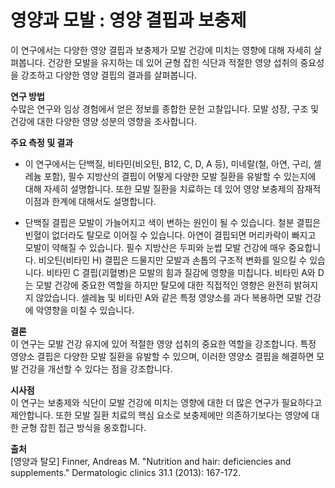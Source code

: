 ﻿

# 영양과 모발 : 영양 결핍과 보충제

이 연구에서는 다양한 영양 결핍과 보충제가 모발 건강에 미치는 영향에 대해 자세히 살펴봅니다. 건강한 모발을 유지하는 데 있어 균형 잡힌 식단과 적절한 영양 섭취의 중요성을 강조하고 다양한 영양 결핍의 결과를 살펴봅니다. 

**연구 방법**    
수많은 연구와 임상 경험에서 얻은 정보를 종합한 문헌 고찰입니다. 모발 성장, 구조 및 건강에 대한 다양한 영양 성분의 영향을 조사합니다. 

**주요 측정 및 결과**     
- 이 연구에서는 단백질, 비타민(비오틴, B12, C, D, A 등), 미네랄(철, 아연, 구리, 셀레늄 포함), 필수 지방산의 결핍이 어떻게 다양한 모발 질환을 유발할 수 있는지에 대해 자세히 설명합니다. 또한 모발 질환을 치료하는 데 있어 영양 보충제의 잠재적 이점과 한계에 대해서도 설명합니다. 

- 단백질 결핍은 모발이 가늘어지고 색이 변하는 원인이 될 수 있습니다. 철분 결핍은 빈혈이 없더라도 탈모로 이어질 수 있습니다. 아연이 결핍되면 머리카락이 빠지고 모발이 약해질 수 있습니다. 필수 지방산은 두피와 눈썹 모발 건강에 매우 중요합니다. 비오틴(비타민 H) 결핍은 드물지만 모발과 손톱의 구조적 변화를 일으킬 수 있습니다. 비타민 C 결핍(괴혈병)은 모발의 힘과 질감에 영향을 미칩니다. 비타민 A와 D는 모발 건강에 중요한 역할을 하지만 탈모에 대한 직접적인 영향은 완전히 밝혀지지 않았습니다. 셀레늄 및 비타민 A와 같은 특정 영양소를 과다 복용하면 모발 건강에 악영향을 미칠 수 있습니다. 

**결론**     
이 연구는 모발 건강 유지에 있어 적절한 영양 섭취의 중요한 역할을 강조합니다. 특정 영양소 결핍은 다양한 모발 질환을 유발할 수 있으며, 이러한 영양소 결핍을 해결하면 모발 건강을 개선할 수 있다는 점을 강조합니다. 

**시사점**      
이 연구는 보충제와 식단이 모발 건강에 미치는 영향에 대한 더 많은 연구가 필요하다고 제안합니다. 또한 모발 질환 치료의 핵심 요소로 보충제에만 의존하기보다는 영양에 대한 균형 잡힌 접근 방식을 옹호합니다.
  
**출처**     
[영양과 탈모] Finner, Andreas M. "Nutrition and hair: deficiencies and supplements." Dermatologic clinics 31.1 (2013): 167-172.
<!--stackedit_data:
eyJoaXN0b3J5IjpbMTE0MjI2ODUwMywxNTA1MzQxNzM5XX0=
-->